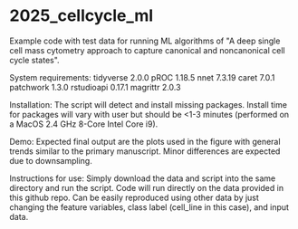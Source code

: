 # 2025_cellcycle_ml
Example code with test data for running ML algorithms of "A deep single cell mass cytometry approach to capture canonical and noncanonical cell cycle states". 

System requirements:
tidyverse 2.0.0
pROC 1.18.5
nnet 7.3.19
caret 7.0.1
patchwork 1.3.0
rstudioapi 0.17.1
magrittr 2.0.3

Installation:
 The script will detect and install missing packages. Install time for packages will vary with user but should be <1-3 minutes (performed on a MacOS 2.4 GHz 8-Core Intel Core i9).

Demo:
Expected final output are the plots used in the figure with general trends similar to the primary manuscript. Minor differences are expected due to downsampling.

Instructions for use:
Simply download the data and script into the same directory and run the script. Code will run directly on the data provided in this github repo. Can be easily reproduced using other data by just changing the feature variables, class label (cell_line in this case), and input data.



